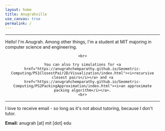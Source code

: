 ```yaml
---
layout: home
title: Anugrahville
use_canvas: true
permalink: /
---
```


<hr>

Hello! I'm Anugrah. Among other things, I'm a student at MIT majoring in computer science and engineering.




<div style="text-align:center;" class="maintext">
    <!-- <canvas></canvas> -->
    <div class="canvas-container">
        <canvas id="folding-canvas"></canvas>
    </div>
    
    <br>

    You can also try simulations for <a href="https://anugrahchemparathy.github.io/Geometric-Computing/PS1ClosestPair2D/Visualization/index.html"><i>recursive closest pairs</i></a> and <a href="https://anugrahchemparathy.github.io/Geometric-Computing/PS2PackingApproximation/index.html"><i>an approximate packing algorithm</i></a>.
    <br>
</div>


---
I love to receive email - so long as it's not about tutoring, because I don't tutor.

**Email:** anugrah [at] mit [dot] edu
